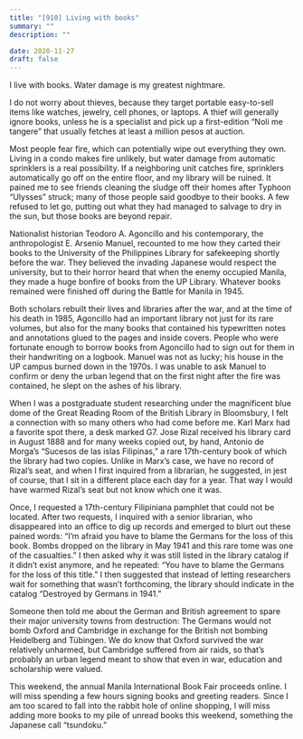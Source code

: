 ```yaml
---
title: "[910] Living with books"
summary: ""
description: ""

date: 2020-11-27
draft: false
---
```



I live with books. Water damage is my greatest nightmare.

I do not worry about thieves, because they target portable easy-to-sell items like watches, jewelry, cell phones, or laptops. A thief will generally ignore books, unless he is a specialist and pick up a first-edition “Noli me tangere” that usually fetches at least a million pesos at auction.

Most people fear fire, which can potentially wipe out everything they own. Living in a condo makes fire unlikely, but water damage from automatic sprinklers is a real possibility. If a neighboring unit catches fire, sprinklers automatically go off on the entire floor, and my library will be ruined. It pained me to see friends cleaning the sludge off their homes after Typhoon “Ulysses” struck; many of those people said goodbye to their books. A few refused to let go, putting out what they had managed to salvage to dry in the sun, but those books are beyond repair.

Nationalist historian Teodoro A. Agoncillo and his contemporary, the anthropologist E. Arsenio Manuel, recounted to me how they carted their books to the University of the Philippines Library for safekeeping shortly before the war. They believed the invading Japanese would respect the university, but to their horror heard that when the enemy occupied Manila, they made a huge bonfire of books from the UP Library. Whatever books remained were finished off during the Battle for Manila in 1945.

Both scholars rebuilt their lives and libraries after the war, and at the time of his death in 1985, Agoncillo had an important library not just for its rare volumes, but also for the many books that contained his typewritten notes and annotations glued to the pages and inside covers. People who were fortunate enough to borrow books from Agoncillo had to sign out for them in their handwriting on a logbook. Manuel was not as lucky; his house in the UP campus burned down in the 1970s. I was unable to ask Manuel to confirm or deny the urban legend that on the first night after the fire was contained, he slept on the ashes of his library.

When I was a postgraduate student researching under the magnificent blue dome of the Great Reading Room of the British Library in Bloomsbury, I felt a connection with so many others who had come before me. Karl Marx had a favorite spot there, a desk marked G7. Jose Rizal received his library card in August 1888 and for many weeks copied out, by hand, Antonio de Morga’s “Sucesos de las islas Filipinas,” a rare 17th-century book of which the library had two copies. Unlike in Marx’s case, we have no record of Rizal’s seat, and when I first inquired from a librarian, he suggested, in jest of course, that I sit in a different place each day for a year. That way I would have warmed Rizal’s seat but not know which one it was.

Once, I requested a 17th-century Filipiniana pamphlet that could not be located. After two requests, I inquired with a senior librarian, who disappeared into an office to dig up records and emerged to blurt out these pained words: “I’m afraid you have to blame the Germans for the loss of this book. Bombs dropped on the library in May 1941 and this rare tome was one of the casualties.” I then asked why it was still listed in the library catalog if it didn’t exist anymore, and he repeated: “You have to blame the Germans for the loss of this title.” I then suggested that instead of letting researchers wait for something that wasn’t forthcoming, the library should indicate in the catalog “Destroyed by Germans in 1941.”

Someone then told me about the German and British agreement to spare their major university towns from destruction: The Germans would not bomb Oxford and Cambridge in exchange for the British not bombing Heidelberg and Tübingen. We do know that Oxford survived the war relatively unharmed, but Cambridge suffered from air raids, so that’s probably an urban legend meant to show that even in war, education and scholarship were valued.

This weekend, the annual Manila International Book Fair proceeds online. I will miss spending a few hours signing books and greeting readers. Since I am too scared to fall into the rabbit hole of online shopping, I will miss adding more books to my pile of unread books this weekend, something the Japanese call “tsundoku.”
